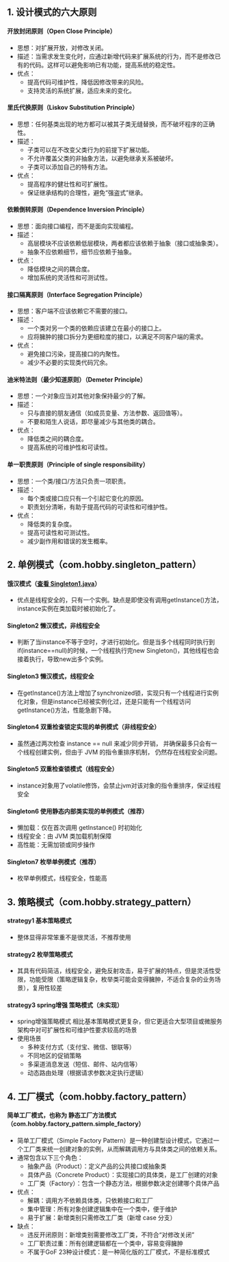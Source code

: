 ## 1. 设计模式的六大原则

#### 开放封闭原则（Open Close Principle）

* 思想：对扩展开放，对修改关闭。
* 描述：当需求发生变化时，应通过新增代码来扩展系统的行为，而不是修改已有的代码。这样可以避免影响已有功能，提高系统的稳定性。
* 优点：
    * 提高代码可维护性，降低因修改带来的风险。
    * 支持灵活的系统扩展，适应未来的变化。

#### 里氏代换原则（Liskov Substitution Principle）

* 思想：任何基类出现的地方都可以被其子类无缝替换，而不破坏程序的正确性。
* 描述：
    * 子类可以在不改变父类行为的前提下扩展功能。
    * 不允许覆盖父类的非抽象方法，以避免继承关系被破坏。
    * 子类可以添加自己的特有方法。
* 优点：
    * 提高程序的健壮性和可扩展性。
    * 保证继承结构的合理性，避免“强盗式”继承。

#### 依赖倒转原则（Dependence Inversion Principle）

* 思想：面向接口编程，而不是面向实现编程。
* 描述：
    * 高层模块不应该依赖低层模块，两者都应该依赖于抽象（接口或抽象类）。
    * 抽象不应依赖细节，细节应依赖于抽象。
* 优点：
    * 降低模块之间的耦合度。
    * 增加系统的灵活性和可测试性。

#### 接口隔离原则（Interface Segregation Principle）

* 思想：客户端不应该依赖它不需要的接口。
* 描述：
    * 一个类对另一个类的依赖应该建立在最小的接口上。
    * 应将臃肿的接口拆分为更细粒度的接口，以满足不同客户端的需求。
* 优点：
    * 避免接口污染，提高接口的内聚性。
    * 减少不必要的实现类代码冗余。

#### 迪米特法则（最少知道原则）（Demeter Principle）

* 思想：一个对象应当对其他对象保持最少的了解。
* 描述：
    * 只与直接的朋友通信（如成员变量、方法参数、返回值等）。
    * 不要和陌生人说话，即尽量减少与其他类的耦合。
* 优点：
    * 降低类之间的耦合度。
    * 提高系统的可维护性和可读性。

#### 单一职责原则（Principle of single responsibility）

* 思想：一个类/接口/方法只负责一项职责。
* 描述：
    * 每个类或接口应只有一个引起它变化的原因。
    * 职责划分清晰，有助于提高代码的可读性和可维护性。
* 优点：
    * 降低类的复杂度。
    * 提高可读性和可测试性。
    * 减少副作用和错误的发生概率。

## 2. 单例模式（com.hobby.singleton_pattern）

#### 饿汉模式（[查看 Singleton1.java](./singleton_pattern/Singleton1.java)）

* 优点是线程安全的，只有一个实例。缺点是即使没有调用getInstance()方法，instance实例在类加载时被初始化了。

#### Singleton2 懒汉模式，非线程安全

* 判断了当instance不等于空时，才进行初始化。但是当多个线程同时执行到if(instance==null)的时候，一个线程执行完new Singleton()，其他线程也会接着执行，导致new出多个实例。

#### Singleton3 懒汉模式，线程安全

* 在getInstance()方法上增加了synchronized锁，实现只有一个线程进行实例化对象，但是instance已经被实例化过，还是只能有一个线程访问getInstance()方法，性能急剧下降。

#### Singleton4 双重检查锁定实现的单例模式（非线程安全）

* 虽然通过两次检查 instance == null 来减少同步开销， 并确保最多只会有一个线程创建实例，但由于 JVM 的指令重排序机制， 仍然存在线程安全问题。

#### Singleton5 双重检查锁模式（线程安全）

* instance对象用了volatile修饰，会禁止jvm对该对象的指令重排序，保证线程安全

#### Singleton6 使用静态内部类实现的单例模式（推荐）

* 懒加载：仅在首次调用 getInstance() 时初始化
* 线程安全：由 JVM 类加载机制保障
* 高性能：无需加锁或同步操作

#### Singleton7 枚举单例模式（推荐）

* 枚举单例模式，线程安全，性能高

## 3. 策略模式（com.hobby.strategy_pattern）

#### strategy1 基本策略模式

* 整体显得非常笨重不是很灵活，不推荐使用

#### strategy2 枚举策略模式

* 其具有代码简洁，线程安全，避免反射攻击，易于扩展的特点，但是灵活性受限，功能受限（策略逻辑复杂，枚举类可能会变得臃肿，不适合复杂的业务场景），复用性较差

#### strategy3 spring增强 策略模式（未实现）

* spring增强策略模式 相比基本策略模式更复杂，但它更适合大型项目或微服务架构中对可扩展性和可维护性要求较高的场景
* 使用场景
    * 多种支付方式（支付宝、微信、银联等）
    * 不同地区的促销策略
    * 多渠道消息发送（短信、邮件、站内信等）
    * 动态路由处理（根据请求参数决定执行逻辑）

## 4. 工厂模式（com.hobby.factory_pattern）

#### 简单工厂模式，也称为 静态工厂方法模式（com.hobby.factory_pattern.simple_factory）

* 简单工厂模式（Simple Factory Pattern）是一种创建型设计模式，它通过一个工厂类来统一创建对象的实例，从而解耦调用方与具体类之间的依赖关系。
* 通常包含以下三个角色：
  * 抽象产品（Product）：定义产品的公共接口或抽象类
  * 具体产品（Concrete Product）：实现接口的具体类，是工厂创建的对象
  * 工厂类（Factory）：包含一个静态方法，根据参数决定创建哪个具体产品
* 优点：
  * 解耦：调用方不依赖具体类，只依赖接口和工厂
  * 集中管理：所有对象创建逻辑集中在一个类中，便于维护
  * 易于扩展：新增类别只需修改工厂类（新增 case 分支）
* 缺点：
  * 违反开闭原则：新增类别需要修改工厂类，不符合“对修改关闭”
  * 工厂职责过重：所有创建逻辑都在一个类中，容易变得臃肿
  * 不属于GoF 23种设计模式：是一种简化版的工厂模式，不是标准模式


